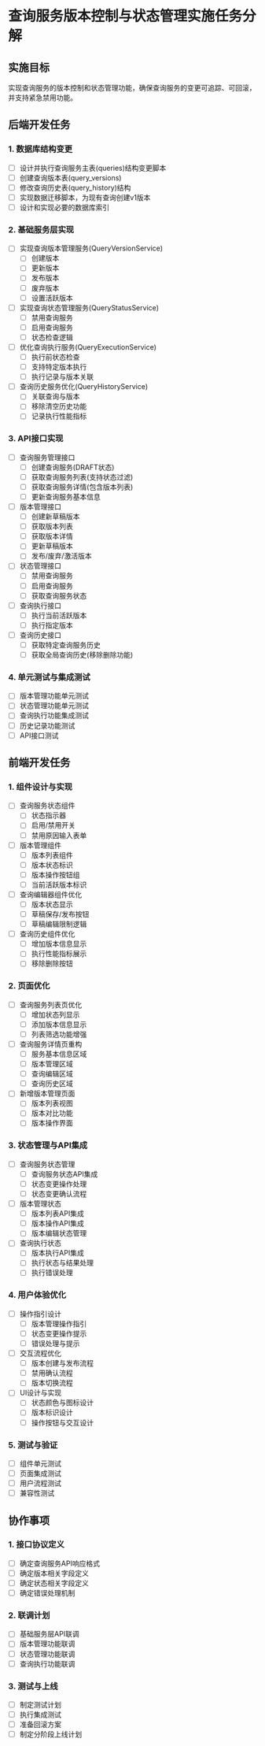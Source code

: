 # 查询服务版本控制与状态管理实施任务分解

## 实施目标

实现查询服务的版本控制和状态管理功能，确保查询服务的变更可追踪、可回滚，并支持紧急禁用功能。

## 后端开发任务

### 1. 数据库结构变更

- [ ] 设计并执行查询服务主表(queries)结构变更脚本
- [ ] 创建查询版本表(query_versions)
- [ ] 修改查询历史表(query_history)结构
- [ ] 实现数据迁移脚本，为现有查询创建v1版本
- [ ] 设计和实现必要的数据库索引

### 2. 基础服务层实现

- [ ] 实现查询版本管理服务(QueryVersionService)
  - [ ] 创建版本
  - [ ] 更新版本
  - [ ] 发布版本
  - [ ] 废弃版本
  - [ ] 设置活跃版本

- [ ] 实现查询状态管理服务(QueryStatusService)
  - [ ] 禁用查询服务
  - [ ] 启用查询服务
  - [ ] 状态检查逻辑

- [ ] 优化查询执行服务(QueryExecutionService)
  - [ ] 执行前状态检查
  - [ ] 支持特定版本执行
  - [ ] 执行记录与版本关联

- [ ] 查询历史服务优化(QueryHistoryService)
  - [ ] 关联查询与版本
  - [ ] 移除清空历史功能
  - [ ] 记录执行性能指标

### 3. API接口实现

- [ ] 查询服务管理接口
  - [ ] 创建查询服务(DRAFT状态)
  - [ ] 获取查询服务列表(支持状态过滤)
  - [ ] 获取查询服务详情(包含版本列表)
  - [ ] 更新查询服务基本信息

- [ ] 版本管理接口
  - [ ] 创建新草稿版本
  - [ ] 获取版本列表
  - [ ] 获取版本详情
  - [ ] 更新草稿版本
  - [ ] 发布/废弃/激活版本

- [ ] 状态管理接口
  - [ ] 禁用查询服务
  - [ ] 启用查询服务
  - [ ] 获取查询服务状态

- [ ] 查询执行接口
  - [ ] 执行当前活跃版本
  - [ ] 执行指定版本

- [ ] 查询历史接口
  - [ ] 获取特定查询服务历史
  - [ ] 获取全局查询历史(移除删除功能)

### 4. 单元测试与集成测试

- [ ] 版本管理功能单元测试
- [ ] 状态管理功能单元测试
- [ ] 查询执行功能集成测试
- [ ] 历史记录功能测试
- [ ] API接口测试

## 前端开发任务

### 1. 组件设计与实现

- [ ] 查询服务状态组件
  - [ ] 状态指示器
  - [ ] 启用/禁用开关
  - [ ] 禁用原因输入表单

- [ ] 版本管理组件
  - [ ] 版本列表组件
  - [ ] 版本状态标识
  - [ ] 版本操作按钮组
  - [ ] 当前活跃版本标识

- [ ] 查询编辑器组件优化
  - [ ] 版本状态显示
  - [ ] 草稿保存/发布按钮
  - [ ] 草稿编辑限制逻辑

- [ ] 查询历史组件优化
  - [ ] 增加版本信息显示
  - [ ] 执行性能指标展示
  - [ ] 移除删除按钮

### 2. 页面优化

- [ ] 查询服务列表页优化
  - [ ] 增加状态列显示
  - [ ] 添加版本信息显示
  - [ ] 列表筛选功能增强

- [ ] 查询服务详情页重构
  - [ ] 服务基本信息区域
  - [ ] 版本管理区域
  - [ ] 查询编辑区域
  - [ ] 查询历史区域

- [ ] 新增版本管理页面
  - [ ] 版本列表视图
  - [ ] 版本对比功能
  - [ ] 版本操作界面

### 3. 状态管理与API集成

- [ ] 查询服务状态管理
  - [ ] 查询服务状态API集成
  - [ ] 状态变更操作处理
  - [ ] 状态变更确认流程

- [ ] 版本管理状态
  - [ ] 版本列表API集成
  - [ ] 版本操作API集成
  - [ ] 版本编辑状态管理

- [ ] 查询执行状态
  - [ ] 版本执行API集成
  - [ ] 执行状态与结果处理
  - [ ] 执行错误处理

### 4. 用户体验优化

- [ ] 操作指引设计
  - [ ] 版本管理操作指引
  - [ ] 状态变更操作提示
  - [ ] 错误处理与提示

- [ ] 交互流程优化
  - [ ] 版本创建与发布流程
  - [ ] 禁用确认流程
  - [ ] 版本切换流程

- [ ] UI设计与实现
  - [ ] 状态颜色与图标设计
  - [ ] 版本标识设计
  - [ ] 操作按钮与交互设计

### 5. 测试与验证

- [ ] 组件单元测试
- [ ] 页面集成测试
- [ ] 用户流程测试
- [ ] 兼容性测试

## 协作事项

### 1. 接口协议定义

- [ ] 确定查询服务API响应格式
- [ ] 确定版本相关字段定义
- [ ] 确定状态相关字段定义
- [ ] 确定错误处理机制

### 2. 联调计划

- [ ] 基础服务层API联调
- [ ] 版本管理功能联调
- [ ] 状态管理功能联调
- [ ] 查询执行功能联调

### 3. 测试与上线

- [ ] 制定测试计划
- [ ] 执行集成测试
- [ ] 准备回滚方案
- [ ] 制定分阶段上线计划